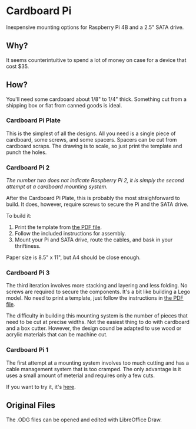# Cardboard Pi
Inexpensive mounting options for Raspberry Pi 4B and a 2.5" SATA drive.

## Why?
It seems counterintuitive to spend a lot of money on case for a device that cost $35.

## How?
You'll need some cardboard about 1/8" to 1/4" thick. Something cut from a shipping box or flat from canned goods is ideal.

### Cardboard Pi Plate
This is the simplest of all the designs. All you need is a single piece of cardboard, some screws, and some spacers.
Spacers can be cut from cardboard scraps. The drawing is to scale, so just print the template and punch the holes.

### Cardboard Pi 2
_The number two does not indicate Raspberry Pi 2, it is simply the second attempt at a cardboard mounting system._

After the Cardboard Pi Plate, this is probably the most straighforward to build. It does, however, require screws to
secure the Pi and the SATA drive.

To build it:
1. Print the template from [the PDF file](CardboardPi2.pdf).
2. Follow the included instructions for assembly.
3. Mount your Pi and SATA drive, route the cables, and bask in your thriftiness.

Paper size is 8.5" x 11", but A4 should be close enough.

### Cardboard Pi 3
The third iteration involves more stacking and layering and less folding. No screws are required to secure the components.
It's a bit like building a Lego model. No need to print a template, just follow the instructions in [the PDF file](CardboardPi3.pdf).

The difficulty in building this mounting system is the number of pieces that need to be cut at precise widths. Not the easiest thing
to do with cardboard and a box cutter. However, the design cound be adapted to use wood or acrylic materials that can be machine cut.

### Cardboard Pi 1
The first attempt at a mounting system involves too much cutting and has a cable management system that is too cramped. The only
advantage is it uses a small amount of meterial and requires only a few cuts.

If you want to try it, it's [here](CardboardPi.pdf).

## Original Files
The .ODG files can be opened and edited with LibreOffice Draw.
